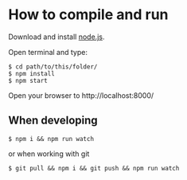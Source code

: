 How to compile and run
======================
Download and install [node.js](https://nodejs.org/).

Open terminal and type:

    $ cd path/to/this/folder/
    $ npm install
    $ npm start

Open your browser to http://localhost:8000/

When developing
---------------

    $ npm i && npm run watch

or when working with git

    $ git pull && npm i && git push && npm run watch